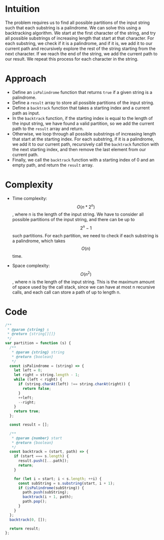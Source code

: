 # Intuition
The problem requires us to find all possible partitions of the input string such that each substring is a palindrome. We can solve this using a backtracking algorithm. We start at the first character of the string, and try all possible substrings of increasing length that start at that character. For each substring, we check if it is a palindrome, and if it is, we add it to our current path and recursively explore the rest of the string starting from the next character. If we reach the end of the string, we add the current path to our result. We repeat this process for each character in the string.

# Approach
- Define an `isPalindrome` function that returns `true` if a given string is a palindrome.
- Define a `result` array to store all possible partitions of the input string.
- Define a `backtrack` function that takes a starting index and a current path as input.
- In the `backtrack` function, if the starting index is equal to the length of the input string, we have found a valid partition, so we add the current path to the `result` array and return.
- Otherwise, we loop through all possible substrings of increasing length that start at the starting index. For each substring, if it is a palindrome, we add it to our current path, recursively call the `backtrack` function with the next starting index, and then remove the last element from our current path.
- Finally, we call the `backtrack` function with a starting index of 0 and an empty path, and return the `result` array.

# Complexity
- Time complexity: $$O(n*2^n)$$, where n is the length of the input string. We have to consider all possible partitions of the input string, and there can be up to $$2^n-1$$ such partitions. For each partition, we need to check if each substring is a palindrome, which takes $$O(n)$$ time.

- Space complexity: $$O(n^2)$$, where n is the length of the input string. This is the maximum amount of space used by the call stack, since we can have at most n recursive calls, and each call can store a path of up to length n.

# Code
```js
/**
 * @param {string} s
 * @return {string[][]}
 */
var partition = function (s) {
  /**
   * @param {string} string
   * @return {boolean}
   */
  const isPalindrome = (string) => {
    let left = 0;
    let right = string.length - 1;
    while (left < right) {
      if (string.charAt(left) !== string.charAt(right)) {
        return false;
      }
      ++left;
      --right;
    }
    return true;
  };

  const result = [];

  /**
   * @param {number} start
   * @return {boolean}
   */
  const backtrack = (start, path) => {
    if (start === s.length) {
      result.push([...path]);
      return;
    }

    for (let i = start; i < s.length; ++i) {
      const subString = s.substring(start, i + 1);
      if (isPalindrome(subString)) {
        path.push(subString);
        backtrack(i + 1, path);
        path.pop();
      }
    }
  };
  backtrack(0, []);

  return result;
};
```